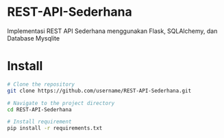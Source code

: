 # REST-API-Sederhana

Implementasi REST API Sederhana menggunakan Flask, SQLAlchemy, dan Database Mysqlite

# Install

```bash
# Clone the repository
git clone https://github.com/username/REST-API-Sederhana.git

# Navigate to the project directory
cd REST-API-Sederhana

# Install requirement
pip install -r requirements.txt
```
